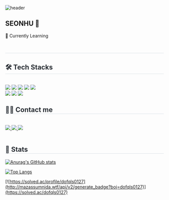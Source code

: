 
![header](https://capsule-render.vercel.app/api?type=waving&color=gradient&height=300&section=header&text=SEOUNHU's%20GITHUB&fontSize=60&animation=twinkling&fontAlign=62)


## SEONHU 👋

🌱 Currently Learning
<br>
  <br>

 </div>
    <div style="text-align: left;"> 
    <h2 style="border-bottom: 1px solid #d8dee4; color: #282d33;">  </h2>  
    <div style="font-weight: 700; font-size: 15px; text-align: left; color: #282d33;">  </div> 
    </div>
    <div style="text-align: left;">
    <h2 style="border-bottom: 1px solid #d8dee4; color: #282d33;"> 🛠️ Tech Stacks </h2> <br> 
    <div style="margin: ; text-align: left;" "text-align: left;"> <img src="https://img.shields.io/badge/Java-007396?style=flat&logo=Java&logoColor=white">
          <img src="https://img.shields.io/badge/Github-181717?style=flat&logo=Github&logoColor=white">
          <img src="https://img.shields.io/badge/C++-00599C?style=flat&logo=C%2B%2B&logoColor=white">
          <img src="https://img.shields.io/badge/Discord-5865F2?style=flat&logo=Discord&logoColor=white">
          <img src="https://img.shields.io/badge/MySQL-4479A1?style=flat&logo=MySQL&logoColor=white">
          <br/><img src="https://img.shields.io/badge/Notion-000000?style=flat&logo=Notion&logoColor=white">
          <img src="https://img.shields.io/badge/Spring-6DB33F?style=flat&logo=Spring&logoColor=white">
          <img src="https://img.shields.io/badge/Spring Boot-6DB33F?style=flat&logo=Spring Boot&logoColor=white">
          </div>
    </div>
    <div style="text-align: left;">
    <h2 style="border-bottom: 1px solid #d8dee4; color: #282d33;"> 🧑‍💻 Contact me </h2> <br> 
    <div style="text-align: left;"> <a href=instaURL> <img src="https://img.shields.io/badge/Instagram-E4405F?style=flat&logo=Instagram&logoColor=white&link=instaURL"> </a>
         <a href=https://www.notion.so/49a957b9bc5844279c5a0f0f5d4e4fe7> <img src="https://img.shields.io/badge/Notion-000000?style=flat&logo=Notion&logoColor=white&link=https://www.notion.so/49a957b9bc5844279c5a0f0f5d4e4fe7"> </a>
         <a href=mailto:dofqls0127@gmail.com> <img src="https://img.shields.io/badge/Gmail-EA4335?style=flat&logo=Gmail&logoColor=white&link=mailto:dofqls0127@gmail.com"> </a>
          </div>  <br> 
    <div style="text-align: left;">  </div> 
    </div>
    <div style="text-align: left;"> 
    <h2 style="border-bottom: 1px solid #d8dee4; color: #282d33;"> 🏅 Stats </h2> <div style="text-align: left;"> </div> 
    </div>

[![Anurag's GitHub stats](https://github-readme-stats.vercel.app/api?username=SXXNHU&theme=transparent)](https://github.com/SXXNHU/github-readme-stats&&theme=transparent)

[![Top Langs](https://github-readme-stats.vercel.app/api/top-langs/?username=SXXNHU&theme=transparent)](https://github.com/SXXNHU/github-readme-stats&&theme=transparent)

[![https://solved.ac/profile/dofqls0127](http://mazassumnida.wtf/api/v2/generate_badge?boj=dofqls0127)](https://solved.ac/dofqls0127)



<!--
**SXXNHU/SXXNHU** is a ✨ _special_ ✨ repository because its `README.md` (this file) appears on your GitHub profile.

Here are some ideas to get you started:




- 🔭 I’m currently working on ...
- 🌱 I’m currently learning ...
- 👯 I’m looking to collaborate on ...
- 🤔 I’m looking for help with ...
- 💬 Ask me about ...
- 📫 How to reach me: ...
- 😄 Pronouns: ...
- ⚡ Fun fact: ...


-->



